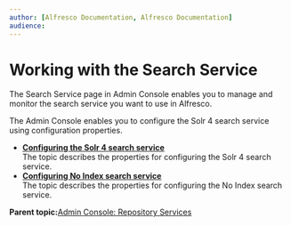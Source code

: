 ```yaml
---
author: [Alfresco Documentation, Alfresco Documentation]
audience: 
---
```


# Working with the Search Service

The Search Service page in Admin Console enables you to manage and monitor the search service you want to use in Alfresco.

The Admin Console enables you to configure the Solr 4 search service using configuration properties.

-   **[Configuring the Solr 4 search service](../tasks/adminconsole-searchservice-solr4.md)**  
The topic describes the properties for configuring the Solr 4 search service.
-   **[Configuring No Index search service](../tasks/adminconsole-searchservice-noindex.md)**  
The topic describes the properties for configuring the No Index search service.

**Parent topic:**[Admin Console: Repository Services](../concepts/adminconsole-reposervices.md)

